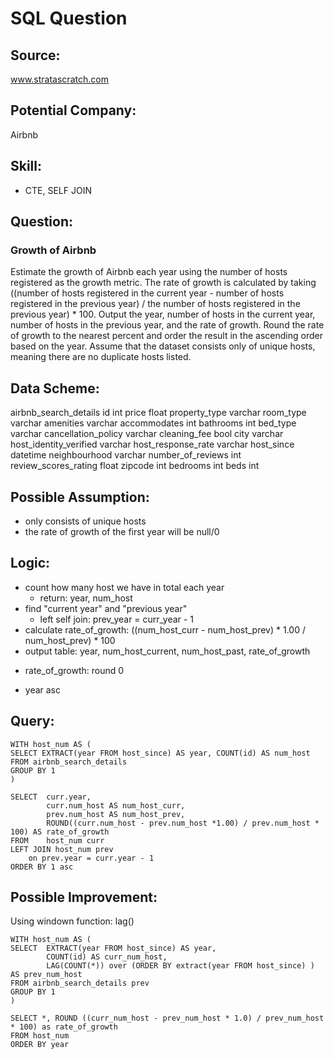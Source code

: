 # SQL Question

## Source: 
www.stratascratch.com

## Potential Company: 
Airbnb

## Skill:
- CTE, SELF JOIN 

## Question:
### Growth of Airbnb
Estimate the growth of Airbnb each year using the number of hosts registered as the growth metric. The rate of growth is calculated by taking ((number of hosts registered in the current year - number of hosts registered in the previous year) / the number of hosts registered in the previous year) * 100.
Output the year, number of hosts in the current year, number of hosts in the previous year, and the rate of growth. Round the rate of growth to the nearest percent and order the result in the ascending order based on the year.
Assume that the dataset consists only of unique hosts, meaning there are no duplicate hosts listed.

## Data Scheme:
airbnb_search_details
	id 							int
	price						float
	property_type				varchar
	room_type					varchar
	amenities					varchar
	accommodates				int
	bathrooms					int
	bed_type					varchar
	cancellation_policy			varchar
	cleaning_fee				bool
	city						varchar
	host_identity_verified		varchar
	host_response_rate			varchar
	host_since					datetime
	neighbourhood				varchar
	number_of_reviews			int
	review_scores_rating		float
	zipcode						int
	bedrooms					int
	beds						int


## Possible Assumption:
- only consists of unique hosts
- the rate of growth of the first year will be null/0

## Logic:
- count how many host we have in total each year
	- return: year, num_host
- find "current year" and "previous year"
	- left self join: prev_year = curr_year - 1
- calculate rate_of_growth: ((num_host_curr - num_host_prev) * 1.00 / num_host_prev) * 100
- output table:
year, num_host_current, num_host_past, rate_of_growth
* rate_of_growth: round 0
- year asc 


## Query:

```
WITH host_num AS (
SELECT EXTRACT(year FROM host_since) AS year, COUNT(id) AS num_host
FROM airbnb_search_details
GROUP BY 1
)

SELECT  curr.year,
        curr.num_host AS num_host_curr,
        prev.num_host AS num_host_prev,
        ROUND((curr.num_host - prev.num_host *1.00) / prev.num_host * 100) AS rate_of_growth
FROM    host_num curr
LEFT JOIN host_num prev
    on prev.year = curr.year - 1
ORDER BY 1 asc
```

## Possible Improvement:
Using windown function: lag()

```
WITH host_num AS (
SELECT  EXTRACT(year FROM host_since) AS year,
        COUNT(id) AS curr_num_host,
        LAG(COUNT(*)) over (ORDER BY extract(year FROM host_since) ) AS prev_num_host
FROM airbnb_search_details prev
GROUP BY 1
)

SELECT *, ROUND ((curr_num_host - prev_num_host * 1.0) / prev_num_host * 100) as rate_of_growth
FROM host_num
ORDER BY year
```
